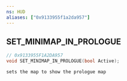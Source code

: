```yaml
---
ns: HUD
aliases: ["0x9133955f1a2da957"]
---
```

## SET_MINIMAP_IN_PROLOGUE

```c
// 0x9133955F1A2DA957
void SET_MINIMAP_IN_PROLOGUE(bool Active);
```

```
sets the map to show the prologue map
```
